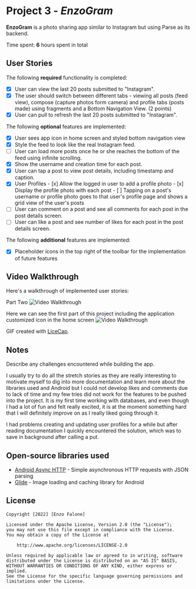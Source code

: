 # Project 3 - *EnzoGram*

**EnzoGram** is a photo sharing app similar to Instagram but using Parse as its backend.

Time spent: **6** hours spent in total

## User Stories

The following **required** functionality is completed:

- [x] User can view the last 20 posts submitted to "Instagram".
- [x] The user should switch between different tabs - viewing all posts (feed view), compose (capture photos form camera) and profile tabs (posts made) using fragments and a Bottom Navigation View. (2 points)
- [x] User can pull to refresh the last 20 posts submitted to "Instagram".

The following **optional** features are implemented:

- [x] User sees app icon in home screen and styled bottom navigation view
- [x] Style the feed to look like the real Instagram feed.
- [ ] User can load more posts once he or she reaches the bottom of the feed using infinite scrolling.
- [x] Show the username and creation time for each post.
- [x] User can tap a post to view post details, including timestamp and caption.
- [x] User Profiles
      - [x] Allow the logged in user to add a profile photo
      - [x] Display the profile photo with each post
      - [ ] Tapping on a post's username or profile photo goes to that user's profile page and shows a grid view of the user's posts 
- [ ] User can comment on a post and see all comments for each post in the post details screen.
- [ ] User can like a post and see number of likes for each post in the post details screen.

The following **additional** features are implemented:

- [x] Placeholder icons in the top right of the toolbar for the implementation of future features

## Video Walkthrough

Here's a walkthrough of implemented user stories:

Part Two
<img src='https://github.com/enzofalone/EnzoGram/blob/main/enzogrampreview3.gif' title='Video Walkthrough' width='' alt='Video Walkthrough' />

Here we can see the first part of this project including the application customized icon in the home screen
<img src='https://github.com/enzofalone/EnzoGram/blob/main/enzogrampreview.gif' title='Video Walkthrough' width='' alt='Video Walkthrough' />

GIF created with [LiceCap](http://www.cockos.com/licecap/).

## Notes

Describe any challenges encountered while building the app.

I usually try to do all the stretch stories as they are really interesting to motivate myself to dig into more documentation and learn more about the libraries used and Android but I could not develop likes and comments due to lack of time and my few tries did not work for the features to be pushed into the project. It is my first time working with databases, and even though I had a lot of fun and felt really excited, it is at the moment something hard that I will definitely improve on as I really liked going through it.

I had problems creating and updating user profiles for a while but after reading documentation I quickly encountered the solution, which was to save in background after calling a put.

## Open-source libraries used

- [Android Async HTTP](https://github.com/codepath/CPAsyncHttpClient) - Simple asynchronous HTTP requests with JSON parsing
- [Glide](https://github.com/bumptech/glide) - Image loading and caching library for Android

## License

    Copyright [2022] [Enzo Falone]

    Licensed under the Apache License, Version 2.0 (the "License");
    you may not use this file except in compliance with the License.
    You may obtain a copy of the License at

        http://www.apache.org/licenses/LICENSE-2.0

    Unless required by applicable law or agreed to in writing, software
    distributed under the License is distributed on an "AS IS" BASIS,
    WITHOUT WARRANTIES OR CONDITIONS OF ANY KIND, either express or implied.
    See the License for the specific language governing permissions and
    limitations under the License.

